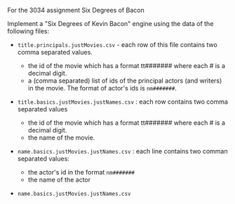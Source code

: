 For the 3034 assignment Six Degrees of Bacon

Implement a "Six Degrees of Kevin Bacon" engine using the data of the following files:



* `title.principals.justMovies.csv` - each row of this file contains two comma separated values. 
   * the id of the movie which has a format tt####### where each # is a decimal digit.  
   * a (comma separated) list of ids of the principal actors (and writers) in the movie. The format of actor's ids is `nm#######`. 

* `title.basics.justMovies.justNames.csv` : each row contains two comma separated values
   * the id of the movie which has a format tt####### where each # is a decimal digit.
   * the name of the movie.

* `name.basics.justMovies.justNames.csv` : each line contains two comman separated values:
    * the actor's id in the format `nm#######`
    * the name of the actor  


* `name.basics.justMovies.justNames.csv`



